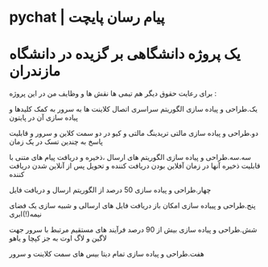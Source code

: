 # pychat | پیام رسان پایچت
# یک پروژه دانشگاهی بر گزیده در دانشگاه مازندران  

برای رعایت حقوق دیگر هم تیمی ها نقش ها و وظایف من در این پروژه
:  

یک.طراحی و پیاده سازی الگوریتم سراسری اتصال کلاینت ها به سرور به کمک کلیدها و پیاده سازی آن در پایتون  

دو.طراحی و پیاده سازی مالتی تریدینگ مالتی و کیو در دو سمت کلاین و سرور و قابلیت پاسخ به چندین تسک در یک زمان  

سه.سه.طراحی و پیاده سازی الگوریتم های ارسال ،ذخیره و دریافت پیام های متنی با قابلیت ذخیره
آنها در زمان آفلاین بودن دریافت کننده و تحویل پس از آنلاین شدن دریافت کننده  

چهار.طراحی و پیاده سازی 50 درصد از الگوریتم ارسال و دریافت فایل  

پنج.طراحی و پییاده سازی امکان باز دریافت فایل های ارسالی و شبیه سازی یک فضای نیمه(!)ابری  

شش.طراحی و پیاده سازی بیش از 90 درصد فرآیند های مستقیم مرتبط با سرور جهت لاگین و لاگ اوت به جز کپچا و یاهو  

هفت.طراحی و پیاده سازی تمام دیتا بیس های سمت کلاینت و سرور 
